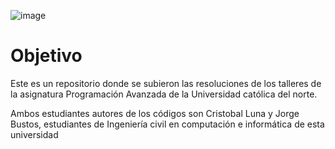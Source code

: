 ![image](https://github.com/user-attachments/assets/96871480-9cdb-4864-9e91-f4c4d760d68e)

# Objetivo

Este es un repositorio donde se subieron las resoluciones de los talleres de la asignatura Programación Avanzada de la Universidad católica del norte.

Ambos estudiantes autores de los códigos son Cristobal Luna y Jorge Bustos, estudiantes de Ingeniería civil en computación e informática de esta universidad
